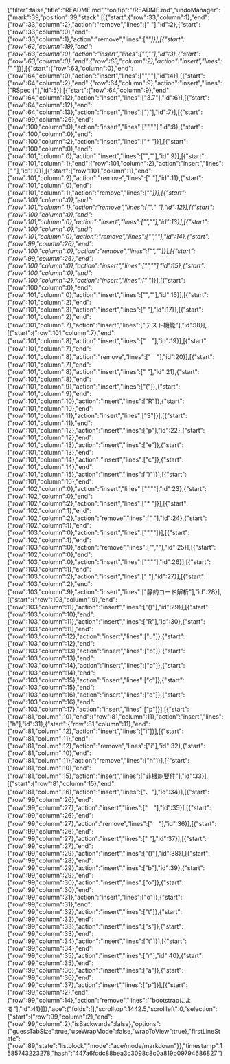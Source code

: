 {"filter":false,"title":"README.md","tooltip":"/README.md","undoManager":{"mark":39,"position":39,"stack":[[{"start":{"row":33,"column":1},"end":{"row":33,"column":2},"action":"remove","lines":[" "],"id":2},{"start":{"row":33,"column":0},"end":{"row":33,"column":1},"action":"remove","lines":["*"]}],[{"start":{"row":62,"column":19},"end":{"row":63,"column":0},"action":"insert","lines":["",""],"id":3},{"start":{"row":63,"column":0},"end":{"row":63,"column":2},"action":"insert","lines":["* "]}],[{"start":{"row":63,"column":0},"end":{"row":64,"column":0},"action":"insert","lines":["",""],"id":4}],[{"start":{"row":64,"column":2},"end":{"row":64,"column":9},"action":"insert","lines":["RSpec ("],"id":5}],[{"start":{"row":64,"column":9},"end":{"row":64,"column":12},"action":"insert","lines":["3.7"],"id":6}],[{"start":{"row":64,"column":12},"end":{"row":64,"column":13},"action":"insert","lines":[")"],"id":7}],[{"start":{"row":99,"column":26},"end":{"row":100,"column":0},"action":"insert","lines":["",""],"id":8},{"start":{"row":100,"column":0},"end":{"row":100,"column":2},"action":"insert","lines":["* "]}],[{"start":{"row":100,"column":0},"end":{"row":101,"column":0},"action":"insert","lines":["",""],"id":9}],[{"start":{"row":101,"column":1},"end":{"row":101,"column":2},"action":"insert","lines":[" "],"id":10}],[{"start":{"row":101,"column":1},"end":{"row":101,"column":2},"action":"remove","lines":[" "],"id":11},{"start":{"row":101,"column":0},"end":{"row":101,"column":1},"action":"remove","lines":["*"]}],[{"start":{"row":100,"column":0},"end":{"row":101,"column":1},"action":"remove","lines":[""," "],"id":12}],[{"start":{"row":100,"column":0},"end":{"row":101,"column":0},"action":"insert","lines":["",""],"id":13}],[{"start":{"row":100,"column":0},"end":{"row":101,"column":0},"action":"remove","lines":["",""],"id":14},{"start":{"row":99,"column":26},"end":{"row":100,"column":0},"action":"remove","lines":["",""]}],[{"start":{"row":99,"column":26},"end":{"row":100,"column":0},"action":"insert","lines":["",""],"id":15},{"start":{"row":100,"column":0},"end":{"row":100,"column":2},"action":"insert","lines":["* "]}],[{"start":{"row":100,"column":0},"end":{"row":101,"column":0},"action":"insert","lines":["",""],"id":16}],[{"start":{"row":101,"column":2},"end":{"row":101,"column":3},"action":"insert","lines":[" "],"id":17}],[{"start":{"row":101,"column":2},"end":{"row":101,"column":7},"action":"insert","lines":["テスト機能"],"id":18}],[{"start":{"row":101,"column":7},"end":{"row":101,"column":8},"action":"insert","lines":["　"],"id":19}],[{"start":{"row":101,"column":7},"end":{"row":101,"column":8},"action":"remove","lines":["　"],"id":20}],[{"start":{"row":101,"column":7},"end":{"row":101,"column":8},"action":"insert","lines":[" "],"id":21},{"start":{"row":101,"column":8},"end":{"row":101,"column":9},"action":"insert","lines":["("]},{"start":{"row":101,"column":9},"end":{"row":101,"column":10},"action":"insert","lines":["R"]},{"start":{"row":101,"column":10},"end":{"row":101,"column":11},"action":"insert","lines":["S"]}],[{"start":{"row":101,"column":11},"end":{"row":101,"column":12},"action":"insert","lines":["p"],"id":22},{"start":{"row":101,"column":12},"end":{"row":101,"column":13},"action":"insert","lines":["e"]},{"start":{"row":101,"column":13},"end":{"row":101,"column":14},"action":"insert","lines":["c"]},{"start":{"row":101,"column":14},"end":{"row":101,"column":15},"action":"insert","lines":[")"]}],[{"start":{"row":101,"column":16},"end":{"row":102,"column":0},"action":"insert","lines":["",""],"id":23},{"start":{"row":102,"column":0},"end":{"row":102,"column":2},"action":"insert","lines":["* "]}],[{"start":{"row":102,"column":1},"end":{"row":102,"column":2},"action":"remove","lines":[" "],"id":24},{"start":{"row":102,"column":1},"end":{"row":103,"column":0},"action":"insert","lines":["",""]}],[{"start":{"row":102,"column":1},"end":{"row":103,"column":0},"action":"remove","lines":["",""],"id":25}],[{"start":{"row":102,"column":0},"end":{"row":103,"column":0},"action":"insert","lines":["",""],"id":26}],[{"start":{"row":103,"column":1},"end":{"row":103,"column":2},"action":"insert","lines":[" "],"id":27}],[{"start":{"row":103,"column":2},"end":{"row":103,"column":9},"action":"insert","lines":["静的コード解析"],"id":28}],[{"start":{"row":103,"column":9},"end":{"row":103,"column":11},"action":"insert","lines":["()"],"id":29}],[{"start":{"row":103,"column":10},"end":{"row":103,"column":11},"action":"insert","lines":["R"],"id":30},{"start":{"row":103,"column":11},"end":{"row":103,"column":12},"action":"insert","lines":["u"]},{"start":{"row":103,"column":12},"end":{"row":103,"column":13},"action":"insert","lines":["b"]},{"start":{"row":103,"column":13},"end":{"row":103,"column":14},"action":"insert","lines":["o"]},{"start":{"row":103,"column":14},"end":{"row":103,"column":15},"action":"insert","lines":["c"]},{"start":{"row":103,"column":15},"end":{"row":103,"column":16},"action":"insert","lines":["o"]},{"start":{"row":103,"column":16},"end":{"row":103,"column":17},"action":"insert","lines":["p"]}],[{"start":{"row":81,"column":10},"end":{"row":81,"column":11},"action":"insert","lines":["h"],"id":31},{"start":{"row":81,"column":11},"end":{"row":81,"column":12},"action":"insert","lines":["i"]}],[{"start":{"row":81,"column":11},"end":{"row":81,"column":12},"action":"remove","lines":["i"],"id":32},{"start":{"row":81,"column":10},"end":{"row":81,"column":11},"action":"remove","lines":["h"]}],[{"start":{"row":81,"column":10},"end":{"row":81,"column":15},"action":"insert","lines":["非機能要件"],"id":33}],[{"start":{"row":81,"column":15},"end":{"row":81,"column":16},"action":"insert","lines":["、"],"id":34}],[{"start":{"row":99,"column":26},"end":{"row":99,"column":27},"action":"insert","lines":["　"],"id":35}],[{"start":{"row":99,"column":26},"end":{"row":99,"column":27},"action":"remove","lines":["　"],"id":36}],[{"start":{"row":99,"column":26},"end":{"row":99,"column":27},"action":"insert","lines":[" "],"id":37}],[{"start":{"row":99,"column":27},"end":{"row":99,"column":29},"action":"insert","lines":["()"],"id":38}],[{"start":{"row":99,"column":28},"end":{"row":99,"column":29},"action":"insert","lines":["b"],"id":39},{"start":{"row":99,"column":29},"end":{"row":99,"column":30},"action":"insert","lines":["o"]},{"start":{"row":99,"column":30},"end":{"row":99,"column":31},"action":"insert","lines":["o"]},{"start":{"row":99,"column":31},"end":{"row":99,"column":32},"action":"insert","lines":["t"]},{"start":{"row":99,"column":32},"end":{"row":99,"column":33},"action":"insert","lines":["s"]},{"start":{"row":99,"column":33},"end":{"row":99,"column":34},"action":"insert","lines":["t"]}],[{"start":{"row":99,"column":34},"end":{"row":99,"column":35},"action":"insert","lines":["r"],"id":40},{"start":{"row":99,"column":35},"end":{"row":99,"column":36},"action":"insert","lines":["a"]},{"start":{"row":99,"column":36},"end":{"row":99,"column":37},"action":"insert","lines":["p"]}],[{"start":{"row":99,"column":2},"end":{"row":99,"column":14},"action":"remove","lines":["bootstrapによる"],"id":41}]]},"ace":{"folds":[],"scrolltop":1442.5,"scrollleft":0,"selection":{"start":{"row":99,"column":2},"end":{"row":99,"column":2},"isBackwards":false},"options":{"guessTabSize":true,"useWrapMode":false,"wrapToView":true},"firstLineState":{"row":89,"state":"listblock","mode":"ace/mode/markdown"}},"timestamp":1585743223278,"hash":"447a6fcdc88bea3c3098c8c0a819b09794686827"}